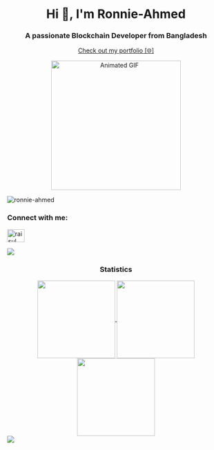 <h1 align="center">Hi 👋, I'm Ronnie-Ahmed</h1>
<h3 align="center">A passionate Blockchain Developer from Bangladesh</h3>

<div align="center">
  <a href="https://portfolio-fl2l.vercel.app/" target="_blank">
    <p align="center">Check out my portfolio [🌐]</p>
  </a>
</div>


<div align="center">
  <a href="https://portfolio-fl2l.vercel.app/" target="_blank">
    <img src="https://media.giphy.com/media/YRThiAEEYVNtC5acLO/giphy.gif" alt="Animated GIF" width="300" height="300" />
  </a>
</div>



<p align="left"> <img src="https://komarev.com/ghpvc/?username=ronnie-ahmed&label=Profile%20views&color=0e75b6&style=flat" alt="ronnie-ahmed" /> </p>



<div align="center">
<h3 align="left">Connect with me:</h3>
<p align="left">
<a href="https://www.linkedin.com/in/ronnie-ahmed-a059a7291/" target="blank"><img align="center" src="https://raw.githubusercontent.com/rahuldkjain/github-profile-readme-generator/master/src/images/icons/Social/linked-in-alt.svg" alt="raisul islam" height="30" width="40" /></a>
</p>



</div>

</div><img src="https://user-images.githubusercontent.com/73097560/115834477-dbab4500-a447-11eb-908a-139a6edaec5c.gif"><h3 align="center">Statistics</h3>
<div align="center">
<a href="https://github.com/Ronnie-Ahmed">

<img align="center" src="http://github-profile-summary-cards.vercel.app/api/cards/stats?username=Ronnie-Ahmed&theme=2077" height="180em" />
<img align="center" src="http://github-profile-summary-cards.vercel.app/api/cards/repos-per-language?username=Ronnie-Ahmed&theme=2077" height="180em" />
<img align="center" src="http://github-profile-summary-cards.vercel.app/api/cards/profile-details?username=Ronnie-Ahmed&theme=2077" height="180em" />
</div>
<!-- <img src="https://user-images.githubusercontent.com/73097560/115834477-dbab4500-a447-11eb-908a-139a6edaec5c.gif"><h2 align="left">⚡Activity Graph:</h2> -->
<!-- <img align="center" src="https://github-readme-activity-graph.vercel.app/graph?username=Ronnie-Ahmed&theme=github"/> -->
<img src="https://raw.githubusercontent.com/Trilokia/Trilokia/379277808c61ef204768a61bbc5d25bc7798ccf1/bottom_header.svg" />





